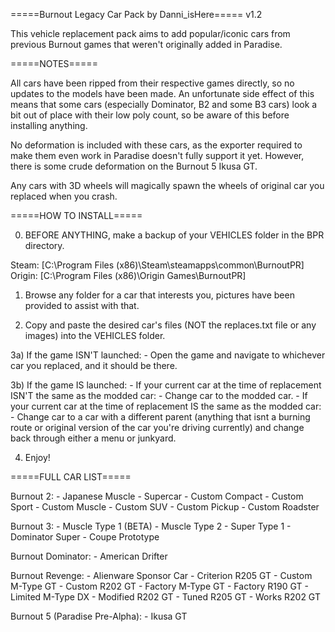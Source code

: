 =====Burnout Legacy Car Pack by Danni_isHere=====
                     v1.2

This vehicle replacement pack aims to add popular/iconic cars from previous Burnout games that weren't originally added in Paradise.

=====NOTES=====

All cars have been ripped from their respective games directly, so no updates to the models have been made. An unfortunate side effect of this means that some cars (especially Dominator, B2 and some B3 cars) look a bit out of place with their low poly count, so be aware of this before installing anything.

No deformation is included with these cars, as the exporter required to make them even work in Paradise doesn't fully support it yet. However, there is some crude deformation on the Burnout 5 Ikusa GT.

Any cars with 3D wheels will magically spawn the wheels of original car you replaced when you crash.

=====HOW TO INSTALL=====

0) BEFORE ANYTHING, make a backup of your VEHICLES folder in the BPR directory. 

Steam:  [C:\Program Files (x86)\Steam\steamapps\common\BurnoutPR]
Origin: [C:\Program Files (x86)\Origin Games\BurnoutPR]

1)  Browse any folder for a car that interests you, pictures have been provided to assist with that.

2)  Copy and paste the desired car's files (NOT the replaces.txt file or any images) into the VEHICLES folder.

3a) If the game ISN'T launched:
    - Open the game and navigate to whichever car you replaced, and it should be there.

3b) If the game IS launched:
    - If your current car at the time of replacement ISN'T the same as the modded car:
      - Change car to the modded car.
    - If your current car at the time of replacement IS the same as the modded car:
      - Change car to a car with a different parent (anything that isnt a burning route or original version of the car you're driving currently) and change back through either a menu or junkyard.

4) Enjoy!

=====FULL CAR LIST=====

Burnout 2:
	- Japanese Muscle
	- Supercar
	- Custom Compact
	- Custom Sport
	- Custom Muscle
	- Custom SUV
	- Custom Pickup
	- Custom Roadster

Burnout 3:
	- Muscle Type 1 (BETA)
	- Muscle Type 2
	- Super Type 1
	- Dominator Super
	- Coupe Prototype

Burnout Dominator:
	- American Drifter

Burnout Revenge:
	- Alienware Sponsor Car
	- Criterion R205 GT
	- Custom M-Type GT
	- Custom R202 GT
	- Factory M-Type GT
	- Factory R190 GT
	- Limited M-Type DX
	- Modified R202 GT
	- Tuned R205 GT
	- Works R202 GT

Burnout 5 (Paradise Pre-Alpha):
	- Ikusa GT
